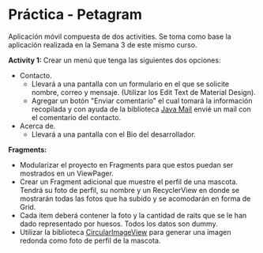 # Práctica - Petagram

Aplicación móvil compuesta de dos activities. Se toma como base la aplicación realizada en la Semana 3 de este mismo curso.

__Activity 1:__
Crear un menú que tenga las siguientes dos opciones:
- Contacto. 
    - Llevará a una pantalla con un formulario en el que se solicite nombre, correo y mensaje.
    (Utilizar los Edit Text de Material Design).
    - Agregar un botón "Enviar comentario" el cual tomará la información recopilada y con ayuda de la biblioteca [Java Mail](https://java.net/projects/javamail/pages/Android) envié un mail con el comentario del contacto.
- Acerca de.
    - Llevará a una pantalla con el Bio del desarrollador.

__Fragments:__
- Modularizar el proyecto en Fragments para que estos puedan ser mostrados en un ViewPager.
- Crear un Fragment adicional que muestre el perfil de una mascota. Tendrá su foto de perfil, su nombre y un RecyclerView en donde se mostrarán todas las fotos que ha subido y se acomodarán en forma de Grid.
- Cada ítem deberá contener la foto y la cantidad de raits que se le han dado representado por huesos. Todos los datos son dummy.
- Utilizar la biblioteca [CircularImageView](https://github.com/lopspower/CircularImageView) para generar una imagen redonda como foto de perfil de la mascota.